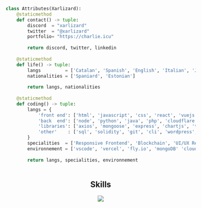 ```python
class Attributes(Xarlizard):
	@staticmethod
	def contact() -> tuple:
	    discord  = "xarlizard"
	    twitter  = "@xarlizard"
	    portfolio= "https://charlie.icu"
	    
	    return discord, twitter, linkedin
	
	@staticmethod
	def life() -> tuple:
		langs         = ['Catalan', 'Spanish', 'English', 'Italian', 'Japanese']
		nationalities = ['Spaniard', 'Estonian']
		
		return langs, nationalities
	
	@staticmethod
	def coding() -> tuple:
		langs = {
			'front end': ['html', 'javascript', 'css', 'react', 'vuejs', 'reactnative', 'nextjs'],
			'back  end': ['node', 'python', 'java', 'php', 'cloudflare workers', 'github actions'],
			'libraries': ['axios', 'mongoose', 'express', 'chartjs', 'treejs', 'webgl', 'ethereum'],
			'other'    : ['sql', 'solidity', 'git', 'cli', 'wordpress', 'prestashop', 'shopify', 'excel']
		}
		specialities  = ['Responsive Frontend', 'Blockchain', 'UI/UX Responsive Design', 'SysAdmin']
		environnement = ['vscode', 'vercel', 'fly.io', 'mongoDB' 'cloudflare', 'github', 'Windows', 'Linux', 'MacOS']
		
		return langs, specialities, environnement
		
 ```
<h2 align="center">Skills </h2>

<p align="center">
  <a href="https://skillicons.dev">
    <img src="https://skillicons.dev/icons?i=ableton,java,python,vscode,androidstudio,wordpress,html,css,js,css,react,discord,bots,docker,aws,gcp,linux,arduino" />
  </a>
</p>
